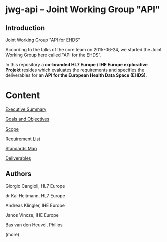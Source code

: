# jwg-api – Joint Working Group "API"
## Introduction

Joint Working Group "API for EHDS"

According to the talks of the core team on 2015-06-24, we started the Joint Working Group here called "API for the EHDS".

In this repository a **co-branded HL7 Europe / IHE Europe explorative Projekt** resides which evaluates the requirements and specifies the deliverables for an **API for the European Health Data Space (EHDS)**.

# Content

[Executive Summary](EXECUTIVESUMMARY.md) 

[Goals and Objectives](GOALSOBJECTIVE.md) 

[Scope](SCOPE.md) 

[Requirement List](REQUIREMENTS.md) 

[Standards Map](STANDARDS.md) 

[Deliverables](DELIVERABLES.md) 

## Authors

Giorgio Cangioli, HL7 Europe

dr Kai Heitmann, HL7 Europe

Andreas Klingler, IHE Europe

Janos Vincze, IHE Europe

Bas van den Heuvel, Philips

(more)
